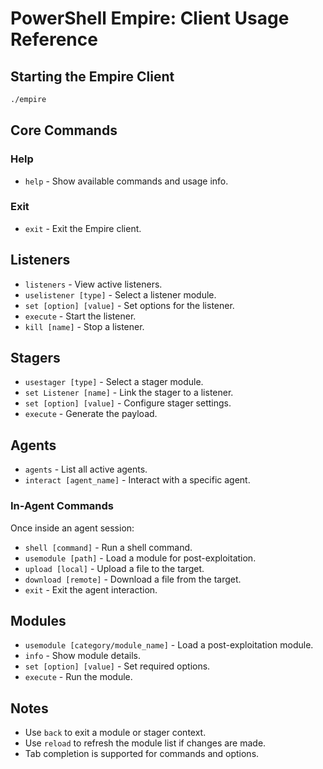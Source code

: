# PowerShell Empire: Client Usage Reference

## Starting the Empire Client

```bash
./empire
```

## Core Commands

### Help
- `help` - Show available commands and usage info.

### Exit
- `exit` - Exit the Empire client.

## Listeners

- `listeners` - View active listeners.
- `uselistener [type]` - Select a listener module.
- `set [option] [value]` - Set options for the listener.
- `execute` - Start the listener.
- `kill [name]` - Stop a listener.

## Stagers

- `usestager [type]` - Select a stager module.
- `set Listener [name]` - Link the stager to a listener.
- `set [option] [value]` - Configure stager settings.
- `execute` - Generate the payload.

## Agents

- `agents` - List all active agents.
- `interact [agent_name]` - Interact with a specific agent.

### In-Agent Commands
Once inside an agent session:
- `shell [command]` - Run a shell command.
- `usemodule [path]` - Load a module for post-exploitation.
- `upload [local]` - Upload a file to the target.
- `download [remote]` - Download a file from the target.
- `exit` - Exit the agent interaction.

## Modules

- `usemodule [category/module_name]` - Load a post-exploitation module.
- `info` - Show module details.
- `set [option] [value]` - Set required options.
- `execute` - Run the module.

## Notes

- Use `back` to exit a module or stager context.
- Use `reload` to refresh the module list if changes are made.
- Tab completion is supported for commands and options.
